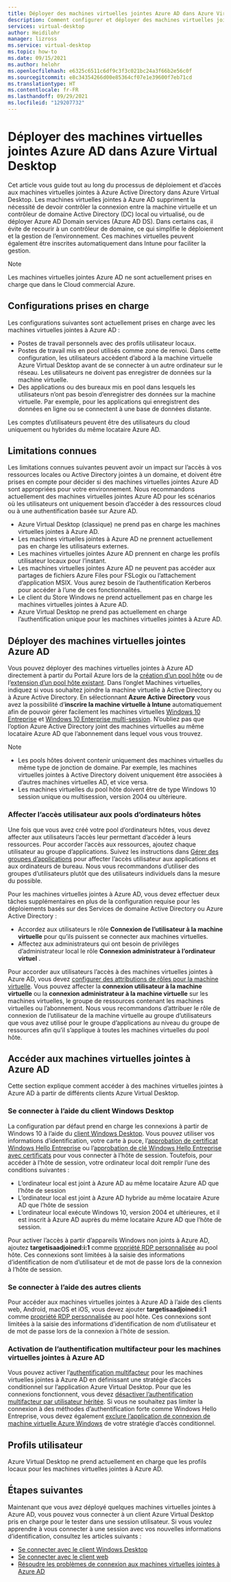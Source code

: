 ```yaml
---
title: Déployer des machines virtuelles jointes Azure AD dans Azure Virtual Desktop - Azure
description: Comment configurer et déployer des machines virtuelles jointes Azure AD dans Azure Virtual Desktop.
services: virtual-desktop
author: Heidilohr
manager: lizross
ms.service: virtual-desktop
ms.topic: how-to
ms.date: 09/15/2021
ms.author: helohr
ms.openlocfilehash: e6325c6511c6df9c3f3c021bc24a3f66b2e56c0f
ms.sourcegitcommit: e8c34354266d00e85364cf07e1e39600f7eb71cd
ms.translationtype: HT
ms.contentlocale: fr-FR
ms.lasthandoff: 09/29/2021
ms.locfileid: "129207732"
---
```

# <a name="deploy-azure-ad-joined-virtual-machines-in-azure-virtual-desktop"></a>Déployer des machines virtuelles jointes Azure AD dans Azure Virtual Desktop

Cet article vous guide tout au long du processus de déploiement et d’accès aux machines virtuelles jointes à Azure Active Directory dans Azure Virtual Desktop. Les machines virtuelles jointes à Azure AD suppriment la nécessité de devoir contrôler la connexion entre la machine virtuelle et un contrôleur de domaine Active Directory (DC) local ou virtualisé, ou de déployer Azure AD Domain services (Azure AD DS). Dans certains cas, il évite de recourir à un contrôleur de domaine, ce qui simplifie le déploiement et la gestion de l’environnement. Ces machines virtuelles peuvent également être inscrites automatiquement dans Intune pour faciliter la gestion.

> [!NOTE]
> Les machines virtuelles jointes Azure AD ne sont actuellement prises en charge que dans le Cloud commercial Azure.

## <a name="supported-configurations"></a>Configurations prises en charge

Les configurations suivantes sont actuellement prises en charge avec les machines virtuelles jointes à Azure AD :

- Postes de travail personnels avec des profils utilisateur locaux.
- Postes de travail mis en pool utilisés comme zone de renvoi. Dans cette configuration, les utilisateurs accèdent d’abord à la machine virtuelle Azure Virtual Desktop avant de se connecter à un autre ordinateur sur le réseau. Les utilisateurs ne doivent pas enregistrer de données sur la machine virtuelle.
- Des applications ou des bureaux mis en pool dans lesquels les utilisateurs n’ont pas besoin d’enregistrer des données sur la machine virtuelle. Par exemple, pour les applications qui enregistrent des données en ligne ou se connectent à une base de données distante.

Les comptes d’utilisateurs peuvent être des utilisateurs du cloud uniquement ou hybrides du même locataire Azure AD.

## <a name="known-limitations"></a>Limitations connues

Les limitations connues suivantes peuvent avoir un impact sur l’accès à vos ressources locales ou Active Directory jointes à un domaine, et doivent être prises en compte pour décider si des machines virtuelles jointes Azure AD sont appropriées pour votre environnement. Nous recommandons actuellement des machines virtuelles jointes Azure AD pour les scénarios où les utilisateurs ont uniquement besoin d’accéder à des ressources cloud ou à une authentification basée sur Azure AD.

- Azure Virtual Desktop (classique) ne prend pas en charge les machines virtuelles jointes à Azure AD.
- Les machines virtuelles jointes à Azure AD ne prennent actuellement pas en charge les utilisateurs externes.
- Les machines virtuelles jointes Azure AD prennent en charge les profils utilisateur locaux pour l’instant.
- Les machines virtuelles jointes Azure AD ne peuvent pas accéder aux partages de fichiers Azure Files pour FSLogix ou l’attachement d’application MSIX. Vous aurez besoin de l’authentification Kerberos pour accéder à l’une de ces fonctionnalités.
- Le client du Store Windows ne prend actuellement pas en charge les machines virtuelles jointes à Azure AD.
- Azure Virtual Desktop ne prend pas actuellement en charge l’authentification unique pour les machines virtuelles jointes à Azure AD.

## <a name="deploy-azure-ad-joined-vms"></a>Déployer des machines virtuelles jointes Azure AD

Vous pouvez déployer des machines virtuelles jointes à Azure AD directement à partir du Portail Azure lors de la [création d’un pool hôte](create-host-pools-azure-marketplace.md) ou de l’[extension d’un pool hôte existant](expand-existing-host-pool.md). Dans l’onglet Machines virtuelles, indiquez si vous souhaitez joindre la machine virtuelle à Active Directory ou à Azure Active Directory. En sélectionnant **Azure Active Directory** vous avez la possibilité d’**inscrire la machine virtuelle à Intune** automatiquement afin de pouvoir gérer facilement les machines virtuelles [Windows 10 Entreprise](/mem/intune/fundamentals/windows-virtual-desktop) et [Windows 10 Enterprise multi-session](/mem/intune/fundamentals/windows-virtual-desktop-multi-session). N’oubliez pas que l’option Azure Active Directory joint des machines virtuelles au même locataire Azure AD que l’abonnement dans lequel vous vous trouvez.

> [!NOTE]
> - Les pools hôtes doivent contenir uniquement des machines virtuelles du même type de jonction de domaine. Par exemple, les machines virtuelles jointes à Active Directory doivent uniquement être associées à d’autres machines virtuelles AD, et vice versa.
> - Les machines virtuelles du pool hôte doivent être de type Windows 10 session unique ou multisession, version 2004 ou ultérieure.

### <a name="assign-user-access-to-host-pools"></a>Affecter l’accès utilisateur aux pools d’ordinateurs hôtes

Une fois que vous avez créé votre pool d’ordinateurs hôtes, vous devez affecter aux utilisateurs l’accès leur permettant d’accéder à leurs ressources. Pour accorder l’accès aux ressources, ajoutez chaque utilisateur au groupe d’applications. Suivez les instructions dans [Gérer des groupes d’applications](manage-app-groups.md) pour affecter l’accès utilisateur aux applications et aux ordinateurs de bureau. Nous vous recommandons d’utiliser des groupes d’utilisateurs plutôt que des utilisateurs individuels dans la mesure du possible.

Pour les machines virtuelles jointes à Azure AD, vous devez effectuer deux tâches supplémentaires en plus de la configuration requise pour les déploiements basés sur des Services de domaine Active Directory ou Azure Active Directory :  

- Accordez aux utilisateurs le rôle **Connexion de l’utilisateur à la machine virtuelle** pour qu’ils puissent se connecter aux machines virtuelles.
- Affectez aux administrateurs qui ont besoin de privilèges d’administrateur local le rôle **Connexion administrateur à l’ordinateur virtuel** .

Pour accorder aux utilisateurs l’accès à des machines virtuelles jointes à Azure AD, vous devez [configurer des attributions de rôles pour la machine virtuelle](../active-directory/devices/howto-vm-sign-in-azure-ad-windows.md#configure-role-assignments-for-the-vm). Vous pouvez affecter la **connexion utilisateur à la machine virtuelle** ou la **connexion administrateur à la machine virtuelle** sur les machines virtuelles, le groupe de ressources contenant les machines virtuelles ou l’abonnement. Nous vous recommandons d’attribuer le rôle de connexion de l’utilisateur de la machine virtuelle au groupe d’utilisateurs que vous avez utilisé pour le groupe d’applications au niveau du groupe de ressources afin qu’il s’applique à toutes les machines virtuelles du pool hôte.

## <a name="access-azure-ad-joined-vms"></a>Accéder aux machines virtuelles jointes à Azure AD

Cette section explique comment accéder à des machines virtuelles jointes à Azure AD à partir de différents clients Azure Virtual Desktop.

### <a name="connect-using-the-windows-desktop-client"></a>Se connecter à l’aide du client Windows Desktop

La configuration par défaut prend en charge les connexions à partir de Windows 10 à l’aide du [client Windows Desktop](user-documentation/connect-windows-7-10.md). Vous pouvez utiliser vos informations d’identification, votre carte à puce, l’[approbation de certificat Windows Hello Entreprise](/windows/security/identity-protection/hello-for-business/hello-hybrid-cert-trust) ou l’[approbation de clé Windows Hello Entreprise avec certificats](/windows/security/identity-protection/hello-for-business/hello-deployment-rdp-certs) pour vous connecter à l’hôte de session. Toutefois, pour accéder à l’hôte de session, votre ordinateur local doit remplir l’une des conditions suivantes :

- L’ordinateur local est joint à Azure AD au même locataire Azure AD que l’hôte de session
- L’ordinateur local est joint à Azure AD hybride au même locataire Azure AD que l’hôte de session
- L’ordinateur local exécute Windows 10, version 2004 et ultérieures, et il est inscrit à Azure AD auprès du même locataire Azure AD que l’hôte de session.

Pour activer l’accès à partir d’appareils Windows non joints à Azure AD, ajoutez **targetisaadjoined:i:1** comme [propriété RDP personnalisée](customize-rdp-properties.md) au pool hôte. Ces connexions sont limitées à la saisie des informations d’identification de nom d’utilisateur et de mot de passe lors de la connexion à l’hôte de session.

### <a name="connect-using-the-other-clients"></a>Se connecter à l’aide des autres clients

Pour accéder aux machines virtuelles jointes à Azure AD à l’aide des clients web, Android, macOS et iOS, vous devez ajouter **targetisaadjoined:i:1** comme [propriété RDP personnalisée](customize-rdp-properties.md) au pool hôte. Ces connexions sont limitées à la saisie des informations d’identification de nom d’utilisateur et de mot de passe lors de la connexion à l’hôte de session.

### <a name="enabling-mfa-for-azure-ad-joined-vms"></a>Activation de l’authentification multifacteur pour les machines virtuelles jointes à Azure AD

Vous pouvez activer l’[authentification multifacteur](set-up-mfa.md) pour les machines virtuelles jointes à Azure AD en définissant une stratégie d’accès conditionnel sur l’application Azure Virtual Desktop. Pour que les connexions fonctionnent, vous devez [désactiver l’authentification multifacteur par utilisateur héritée](../active-directory/devices/howto-vm-sign-in-azure-ad-windows.md#mfa-sign-in-method-required). Si vous ne souhaitez pas limiter la connexion à des méthodes d’authentification forte comme Windows Hello Entreprise, vous devez également [exclure l’application de connexion de machine virtuelle Azure Windows](../active-directory/devices/howto-vm-sign-in-azure-ad-windows.md#mfa-sign-in-method-required) de votre stratégie d’accès conditionnel.

## <a name="user-profiles"></a>Profils utilisateur

Azure Virtual Desktop ne prend actuellement en charge que les profils locaux pour les machines virtuelles jointes à Azure AD.

## <a name="next-steps"></a>Étapes suivantes

Maintenant que vous avez déployé quelques machines virtuelles jointes à Azure AD, vous pouvez vous connecter à un client Azure Virtual Desktop pris en charge pour le tester dans une session utilisateur. Si vous voulez apprendre à vous connecter à une session avec vos nouvelles informations d’identification, consultez les articles suivants :

- [Se connecter avec le client Windows Desktop](user-documentation/connect-windows-7-10.md)
- [Se connecter avec le client web](user-documentation/connect-web.md)
- [Résoudre les problèmes de connexion aux machines virtuelles jointes à Azure AD](troubleshoot-azure-ad-connections.md)
